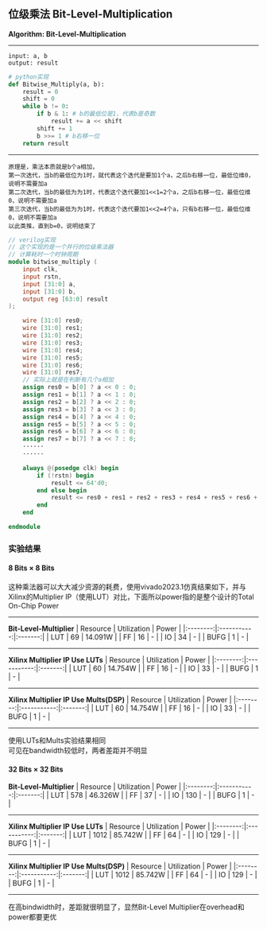 ## 位级乘法 Bit-Level-Multiplication

**Algorithm: Bit-Level-Multiplication**
___
```
input: a, b  
output: result
```
```python
# python实现
def Bitwise_Multiply(a, b):
    result = 0
    shift = 0
    while b != 0:
        if b & 1: # b的最低位是1，代表b是奇数
            result += a << shift
        shift += 1
        b >>= 1 # b右移一位
    return result
```
___
    原理是，乘法本质就是b个a相加，
    第一次迭代，当b的最低位为1时，就代表这个迭代是要加1个a，之后b右移一位，最低位维0，说明不需要加a
    第二次迭代，当b的最低为为1时，代表这个迭代要加1<<1=2个a，之后b右移一位，最低位维0，说明不需要加a
    第三次迭代，当b的最低为为1时，代表这个迭代要加1<<2=4个a，只有b右移一位，最低位维0，说明不需要加a
    以此类推，直到b=0，说明结束了
```verilog
// verilog实现
// 这个实现的是一个并行的位级乘法器
// 计算耗时一个时钟周期
module bitwise_multiply (
    input clk,
    input rstn,
    input [31:0] a,
    input [31:0] b,
    output reg [63:0] result
);

    wire [31:0] res0;
    wire [31:0] res1;
    wire [31:0] res2;
    wire [31:0] res3;
    wire [31:0] res4;
    wire [31:0] res5;
    wire [31:0] res6;
    wire [31:0] res7;
    // 实际上就是在判断有几个a相加
    assign res0 = b[0] ? a << 0 : 0;
    assign res1 = b[1] ? a << 1 : 0;
    assign res2 = b[2] ? a << 2 : 0;
    assign res3 = b[3] ? a << 3 : 0;
    assign res4 = b[4] ? a << 4 : 0;
    assign res5 = b[5] ? a << 5 : 0;
    assign res6 = b[6] ? a << 6 : 0;
    assign res7 = b[7] ? a << 7 : 0;
    ······
    ······

    always @(posedge clk) begin
        if (!rstn) begin
            result <= 64'd0;
        end else begin
            result <= res0 + res1 + res2 + res3 + res4 + res5 + res6 + res7 + ······;
        end
    end 

endmodule
```
### 实验结果
#### **8 Bits $\times$ 8 Bits**  
这种乘法器可以大大减少资源的耗费，使用vivado2023.1仿真结果如下，并与Xilinx的Multiplier IP（使用LUT）对比，下面所以power指的是整个设计的Total On-Chip Power
___
**Bit-Level-Multiplier**
| Resource | Utilization | Power   |
|:--------:|:-----------:|:-------:|
| LUT      | 69          | 14.091W |
| FF       | 16          | -       |
| IO       | 34          | -       |
| BUFG     | 1           | -       |
___
**Xilinx Multiplier IP Use LUTs**
| Resource | Utilization | Power   |
|:--------:|:-----------:|:-------:|
| LUT      | 60          | 14.754W |
| FF       | 16          | -       |
| IO       | 33          | -       |
| BUFG     | 1           | -       |
___
**Xilinx Multiplier IP Use Mults(DSP)**
| Resource | Utilization | Power   |
|:--------:|:-----------:|:-------:|
| LUT      | 60          | 14.754W |
| FF       | 16          | -       |
| IO       | 33          | -       |
| BUFG     | 1           | -       |
___
使用LUTs和Mults实验结果相同  
可见在bandwidth较低时，两者差距并不明显
#### **32 Bits $\times$ 32 Bits**
**Bit-Level-Multiplier**
| Resource | Utilization | Power   |
|:--------:|:-----------:|:-------:|
| LUT      | 578         | 46.326W |
| FF       | 37          | -       |
| IO       | 130         | -       |
| BUFG     | 1           | -       |
___
**Xilinx Multiplier IP Use LUTs**
| Resource | Utilization | Power   |
|:--------:|:-----------:|:-------:|
| LUT      | 1012        | 85.742W |
| FF       | 64          | -       |
| IO       | 129         | -       |
| BUFG     | 1           | -       |
___
**Xilinx Multiplier IP Use Mults(DSP)**
| Resource | Utilization | Power   |
|:--------:|:-----------:|:-------:|
| LUT      | 1012        | 85.742W |
| FF       | 64          | -       |
| IO       | 129         | -       |
| BUFG     | 1           | -       |
___
在高bindwidth时，差距就很明显了，显然Bit-Level Multiplier在overhead和power都要更优